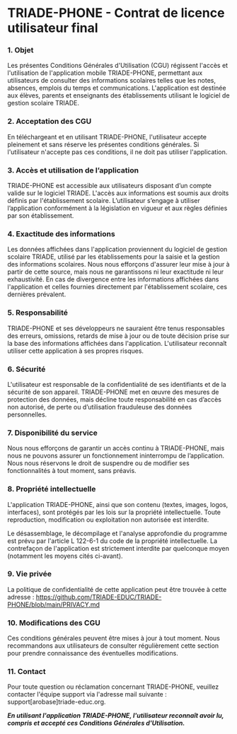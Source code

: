 # TRIADE-PHONE - Contrat de licence utilisateur final
### 1. Objet
Les présentes Conditions Générales d'Utilisation (CGU) régissent l'accès et l'utilisation de l'application mobile TRIADE-PHONE, permettant aux utilisateurs de consulter des informations scolaires telles que les notes, absences, emplois du temps et communications. L'application est destinée aux élèves, parents et enseignants des établissements utilisant le logiciel de gestion scolaire TRIADE.

### 2. Acceptation des CGU
En téléchargeant et en utilisant TRIADE-PHONE, l'utilisateur accepte pleinement et sans réserve les présentes conditions générales. Si l'utilisateur n'accepte pas ces conditions, il ne doit pas utiliser l'application.

### 3. Accès et utilisation de l’application
TRIADE-PHONE est accessible aux utilisateurs disposant d’un compte valide sur le logiciel TRIADE. L'accès aux informations est soumis aux droits définis par l'établissement scolaire. L’utilisateur s’engage à utiliser l’application conformément à la législation en vigueur et aux règles définies par son établissement.

### 4. Exactitude des informations
Les données affichées dans l'application proviennent du logiciel de gestion scolaire TRIADE, utilisé par les établissements pour la saisie et la gestion des informations scolaires. Nous nous efforçons d'assurer leur mise à jour à partir de cette source, mais nous ne garantissons ni leur exactitude ni leur exhaustivité. En cas de divergence entre les informations affichées dans l'application et celles fournies directement par l'établissement scolaire, ces dernières prévalent.

### 5. Responsabilité
TRIADE-PHONE et ses développeurs ne sauraient être tenus responsables des erreurs, omissions, retards de mise à jour ou de toute décision prise sur la base des informations affichées dans l'application. L'utilisateur reconnaît utiliser cette application à ses propres risques.

### 6. Sécurité
L'utilisateur est responsable de la confidentialité de ses identifiants et de la sécurité de son appareil. TRIADE-PHONE met en œuvre des mesures de protection des données, mais décline toute responsabilité en cas d’accès non autorisé, de perte ou d’utilisation frauduleuse des données personnelles.

### 7. Disponibilité du service
Nous nous efforçons de garantir un accès continu à TRIADE-PHONE, mais nous ne pouvons assurer un fonctionnement ininterrompu de l’application. Nous nous réservons le droit de suspendre ou de modifier ses fonctionnalités à tout moment, sans préavis.

### 8. Propriété intellectuelle
L'application TRIADE-PHONE, ainsi que son contenu (textes, images, logos, interfaces), sont protégés par les lois sur la propriété intellectuelle. Toute reproduction, modification ou exploitation non autorisée est interdite.

Le désassemblage, le décompilage et l'analyse approfondie du programme est prévu par l'article L 122-6-1 du code de la propriété intellectuelle. La contrefaçon de l'application est strictement interdite par quelconque moyen (notamment les moyens cités ci-avant).

### 9. Vie privée
La politique de confidentialité de cette application peut être trouvée à cette adresse : https://github.com/TRIADE-EDUC/TRIADE-PHONE/blob/main/PRIVACY.md

### 10. Modifications des CGU
Ces conditions générales peuvent être mises à jour à tout moment. Nous recommandons aux utilisateurs de consulter régulièrement cette section pour prendre connaissance des éventuelles modifications.

### 11. Contact
Pour toute question ou réclamation concernant TRIADE-PHONE, veuillez contacter l'équipe support via l'adresse mail suivante : support[arobase]triade-educ.org.

***En utilisant l'application TRIADE-PHONE, l'utilisateur reconnaît avoir lu, compris et accepté ces Conditions Générales d'Utilisation.***
